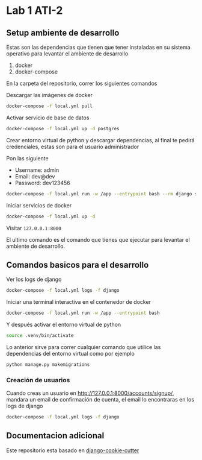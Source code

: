 # Lab 1 ATI-2

## Setup ambiente de desarrollo
Estas son las dependencias que tienen que tener instaladas en su sistema operativo para levantar el ambiente de desarrollo
1. docker
2. docker-compose

En la carpeta del repositorio, correr los siguientes comandos

Descargar las imágenes de docker

```bash
docker-compose -f local.yml pull
```

Activar servicio de base de datos
```bash
docker-compose -f local.yml up -d postgres
```

Crear entorno virtual de python y descargar dependencias, al final te pedirá credenciales, estas son para el usuario administrador

Pon las siguiente

- Username: admin
- Email: dev@dev
- Password: dev123456

```bash
docker-compose -f local.yml run -w /app --entrypoint bash --rm django setup_dev.sh
```

Iniciar servicios de docker

```bash
docker-compose -f local.yml up -d
```
Visitar `127.0.0.1:8000`

El ultimo comando es el comando que tienes que ejecutar para levantar el ambiente de desarrollo.

## Comandos basicos para el desarrollo

Ver los logs de django
```bash
docker-compose -f local.yml logs -f django
```

Iniciar una terminal interactiva en el contenedor de docker
```bash
docker-compose -f local.yml run -w /app --entrypoint bash
```
Y después activar el entorno virtual de python

```bash
source .venv/bin/activate
```

Lo anterior sirve para correr cualquier comando que utilice las dependencias del entorno virtual como por ejemplo

```bash
python manage.py makemigrations
```
### Creación de usuarios

Cuando creas un usuario en http://127.0.0.1:8000/accounts/signup/, mandara un email de confirmación de cuenta, el email lo encontraras en los logs de django

```bash
docker-compose -f local.yml logs -f django
```
## Documentacion adicional
Este repositorio esta basado en [django-cookie-cutter](https://cookiecutter-django.readthedocs.io/en/latest/)


